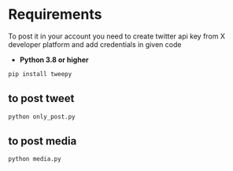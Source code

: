 # Requirements
  To post it in your account you need to create twitter api key from X developer platform and add credentials in given code 

- **Python 3.8 or higher**  
```bash
pip install tweepy
```

  ## to post tweet
  ```bash
  python only_post.py
```

  ## to post media
  ```bash
  python media.py
```

